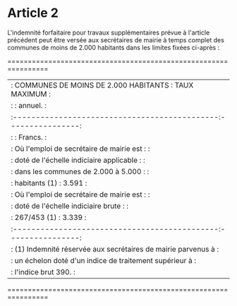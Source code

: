 # Article 2

L'indemnité forfaitaire pour travaux supplémentaires prévue à l'article précédent peut être versée aux secrétaires de mairie à temps complet des communes de moins de 2.000 habitants dans les limites fixées ci-après :

================================================================

<table>
<tr>
<td> :  COMMUNES DE MOINS DE 2.000 HABITANTS       : TAUX MAXIMUM   :</td>
</tr>
<tr>
<td> :                                             :    annuel.     :</td>
</tr>
<tr>
<td> :---------------------------------------------:----------------:</td>
</tr>
<tr>
<td> :                                             :     Francs.    :</td>
</tr>
<tr>
<td> : Où l'emploi de secrétaire de mairie est     :                :</td>
</tr>
<tr>
<td> :   doté de l'échelle indiciaire applicable   :                :</td>
</tr>
<tr>
<td> :   dans les communes de 2.000 à 5.000        :                :</td>
</tr>
<tr>
<td> :   habitants (1)                             :      3.591     :</td>
</tr>
<tr>
<td> : Où l'emploi de secrétaire de mairie est     :                :</td>
</tr>
<tr>
<td> :   doté de l'échelle indiciaire brute        :                :</td>
</tr>
<tr>
<td> :   267/453 (1)                               :      3.339     :</td>
</tr>
<tr>
<td> :---------------------------------------------:----------------:</td>
</tr>
<tr>
<td> :  (1) Indemnité réservée aux secrétaires de mairie parvenus à :</td>
</tr>
<tr>
<td> : un échelon doté d'un indice de traitement supérieur à        :</td>
</tr>
<tr>
<td> : l'indice brut 390.                                           :</td>
</tr>
</table>

================================================================
